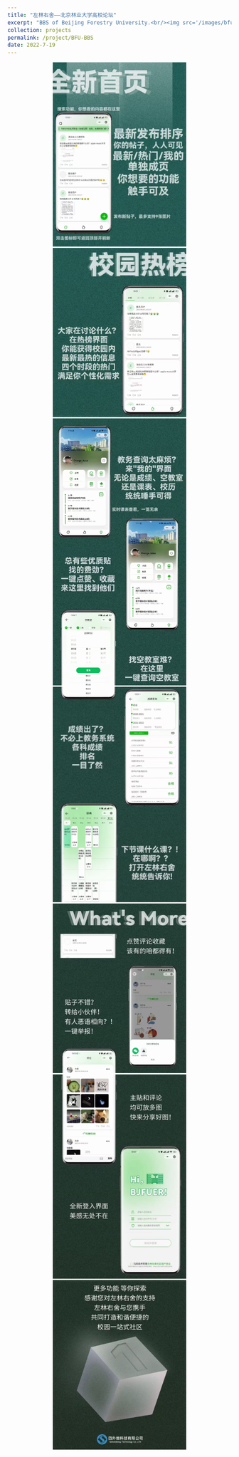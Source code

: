 ```yaml
---
title: "左林右舍——北京林业大学高校论坛"
excerpt: "BBS of Beijing Forestry University.<br/><img src='/images/bfu-bbs/logo.png' width='200'>"
collection: projects
permalink: /project/BFU-BBS
date: 2022-7-19
---
```


<div align="center">
    <img src="/images/bfu-bbs/ad-1.jpg" width="300"><br>
    <img src="/images/bfu-bbs/ad-2.jpg" width="300"><br>
    <img src="/images/bfu-bbs/ad-3.jpg" width="300"><br>
    <img src="/images/bfu-bbs/ad-4.jpg" width="300"><br>
    <img src="/images/bfu-bbs/ad-5.jpg" width="300"><br>
    <img src="/images/bfu-bbs/ad-6.jpg" width="300"><br>
    <img src="/images/bfu-bbs/ad-7.jpg" width="300"><br>
</div>
